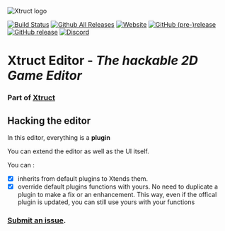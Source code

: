 ![Xtruct logo](https://cdn.discordapp.com/attachments/276347001980059659/276752307020890113/xtruct-logo2-1.png)

[![Build Status](https://travis-ci.org/Xtruct/Editor.svg?branch=master)](https://travis-ci.org/Xtruct/Editor)
[![Github All Releases](https://img.shields.io/github/downloads/xtruct/editor/total.svg)](https://github.com/Xtruct/Editor)
[![Website](https://img.shields.io/website-up-down-green-red/http/xtruct.github.io.svg?label=Xtruct)](https://xtruct.github.io/)
[![GitHub (pre-)release](https://img.shields.io/github/release/xtruct/xtruct/all.svg)]()
[![GitHub release](https://img.shields.io/github/release/Xtruct/Xtruct.svg)](https://github.com/Xtruct/Xtruct/releases)
[![Discord](https://img.shields.io/discord/276340633801850890.svg)](https://discord.gg/ZwCcTYs)


# Xtruct Editor - *The hackable 2D Game Editor*
### Part of [Xtruct](https://github.com/Xtruct/Xtruct)


## Hacking the editor
In this editor, everything is a **plugin**

You can extend the editor as well as the UI itself.

You can :

- [x] inherits from default plugins to Xtends them.
- [x] override default plugins functions with yours. No need to duplicate a plugin to make a fix or an enhancement.
This way, even if the offical plugin is updated, you can still use yours with your functions

### [Submit an issue](https://github.com/Xtruct/Editor/issues).

